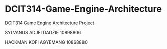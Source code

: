 # DCIT314-Game-Engine-Architecture
DCIT314 Game Engine Architecture Project

SYLVANUS ADJEI DADZIE 
10898806 

HACKMAN KOFI AGYEMANG
10868880
